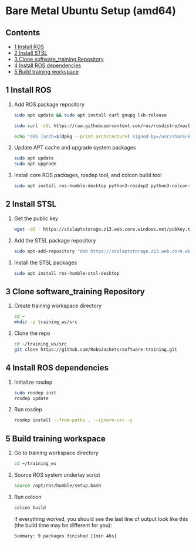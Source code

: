 # Bare Metal Ubuntu Setup (amd64)

<!-- START doctoc generated TOC please keep comment here to allow auto update -->
<!-- DON'T EDIT THIS SECTION, INSTEAD RE-RUN doctoc TO UPDATE -->
## Contents

- [1 Install ROS](#1-install-ros)
- [2 Install STSL](#2-install-stsl)
- [3 Clone software_training Repository](#3-clone-software_training-repository)
- [4 Install ROS dependencies](#4-install-ros-dependencies)
- [5 Build training workspace](#5-build-training-workspace)

<!-- END doctoc generated TOC please keep comment here to allow auto update -->

## 1 Install ROS

1. Add ROS package repository

   ```bash
   sudo apt update && sudo apt install curl gnupg lsb-release

   sudo curl -sSL https://raw.githubusercontent.com/ros/rosdistro/master/ros.key -o /usr/share/keyrings/ros-archive-keyring.gpg
   
   echo "deb [arch=$(dpkg --print-architecture) signed-by=/usr/share/keyrings/ros-archive-keyring.gpg] http://packages.ros.org/ros2/ubuntu $(source /etc/os-release && echo $UBUNTU_CODENAME) main" | sudo tee /etc/apt/sources.list.d/ros2.list > /dev/null
   ```

1. Update APT cache and upgrade system packages

   ```bash
   sudo apt update
   sudo apt upgrade
   ```

1. Install core ROS packages, rosdep tool, and colcon build tool

   ```bash
   sudo apt install ros-humble-desktop python3-rosdep2 python3-colcon-common-extensions
   ```

## 2 Install STSL

1. Get the public key

   ```bash
   wget -qO - https://stslaptstorage.z13.web.core.windows.net/pubkey.txt | sudo apt-key add -
   ```

1. Add the STSL package repository

   ```bash
   sudo apt-add-repository "deb https://stslaptstorage.z13.web.core.windows.net/ jammy main"
   ```

1. Install the STSL packages

   ```bash
   sudo apt install ros-humble-stsl-desktop
   ```

## 3 Clone software_training Repository

1. Create training workspace directory

   ```bash
   cd ~
   mkdir -p training_ws/src
   ```

1. Clone the repo

   ```bash
   cd ~/training_ws/src
   git clone https://github.com/RoboJackets/software-training.git
   ````

## 4 Install ROS dependencies

1. Initialize rosdep

   ```bash
   sudo rosdep init
   rosdep update
   ```

1. Run rosdep

   ```bash
   rosdep install --from-paths . --ignore-src -y
   ```

## 5 Build training workspace

1. Go to training workspace directory

   ```bash
   cd ~/training_ws
   ```

1. Source ROS system underlay script

   ```bash
   source /opt/ros/humble/setup.bash
   ```

1. Run colcon

   ```bash
   colcon build
   ```

   If everything worked, you should see the last line of output look like this (the build time may be different for you):

   ```bash
   Summary: 9 packages finished [1min 46s]
   ```